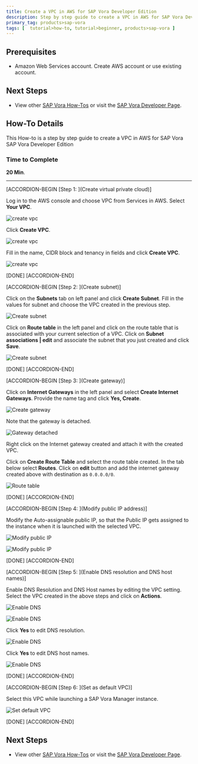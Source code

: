 ```yaml
---
title: Create a VPC in AWS for SAP Vora Developer Edition
description: Step by step guide to create a VPC in AWS for SAP Vora Developer Edition in AWS on Vora 1.3
primary_tag: products>sap-vora
tags: [  tutorial>how-to, tutorial>beginner, products>sap-vora ]
---
```

## Prerequisites  
 - Amazon Web Services account. Create AWS account or use existing account.

## Next Steps
 - View other [SAP Vora How-Tos](https://www.sap.com/developer/tutorial-navigator.how-to.html?tag=products:data-management/sap-hana-vora) or visit the [SAP Vora Developer Page](https://www.sap.com/developer/topics/vora.html).


## How-To Details
This How-to is a step by step guide to create a VPC in AWS for SAP Vora SAP Vora Developer Edition

### Time to Complete
**20 Min**.

---


[ACCORDION-BEGIN [Step 1: ](Create virtual private cloud)]

Log in to the AWS console and choose VPC from Services in AWS. Select **Your VPC**.


![create vpc](vpc1.png)


Click **Create VPC**.

![create vpc](vpc2.png)


Fill in the name, CIDR block and tenancy in fields and click **Create VPC**.

![create vpc](vpc3.png)

[DONE]
[ACCORDION-END]


[ACCORDION-BEGIN [Step 2: ](Create subnet)]

Click on the **Subnets** tab on left panel and click **Create Subnet**. Fill in the values for subnet and choose the VPC created in the previous step.

![Create subnet](subnet.png)

Click on **Route table** in the left panel and click on the route table that is associated with your current selection of a VPC. Click on **Subnet associations | edit**  and associate the subnet that you just created and click **Save**.

![Create subnet](subnet2.png)


[DONE]
[ACCORDION-END]


[ACCORDION-BEGIN [Step 3: ](Create gateway)]

Click on **Internet Gateways** in the left panel and select **Create Internet Gateways**. Provide the name tag and click **Yes, Create**.

![Create gateway](gateway.png)

Note that the gateway is detached.

![Gateway detached](gateway-detached.png)


Right click on the Internet gateway created and attach it with the created VPC.

Click on **Create Route Table** and select the route table created. In the tab below select **Routes**. Click on **edit** button and add the internet gateway created above with destination as `0.0.0.0/0`.

![Route table](route-table.png)


[DONE]
[ACCORDION-END]


[ACCORDION-BEGIN [Step 4: ](Modify public IP address)]

Modify the Auto-assignable public IP, so that the Public IP gets assigned to the instance when it is launched with the selected VPC.

![Modify public IP](modify-ip.png)

![Modify public IP](modify-ip2.png)

[DONE]
[ACCORDION-END]


[ACCORDION-BEGIN [Step 5: ](Enable DNS resolution and DNS host names)]

Enable DNS Resolution and DNS Host names by editing the VPC setting. Select the VPC created in the above steps and click on **Actions**.

![Enable DNS](dns1.png)

![Enable DNS](dns2.png)

Click **Yes** to edit DNS resolution.

![Enable DNS](dns3.png)

Click **Yes** to edit DNS host names.

![Enable DNS](dns4.png)

[DONE]
[ACCORDION-END]

[ACCORDION-BEGIN [Step 6: ](Set as default VPC)]

Select this VPC while launching a SAP Vora Manager instance.

![Set default VPC](default-vpc.png)


[DONE]
[ACCORDION-END]

## Next Steps
 - View other [SAP Vora How-Tos](https://www.sap.com/developer/tutorial-navigator.how-to.html?tag=products:data-management/sap-hana-vora) or visit the [SAP Vora Developer Page](https://www.sap.com/developer/topics/vora.html).
